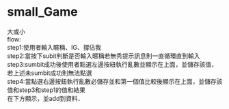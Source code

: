 # small_Game
大或小  
flow:  
  step1:使用者輸入暱稱、IG、撐佔我  
  step2:當按下subit判斷是否輸入暱稱若無秀提示訊息則一直循環直到輸入  
  step3:sumbit成功後使用者點選左邊按紐執行亂數並顯示在上面，並儲存該值，若上述未sumbit成功則無法點選  
  step4:當點選右邊按鈕執行亂數必儲存並和第一個值比較後顯示在上面，並儲存該值和step3和step1的值和結果  
        在下方顯示，並add到資料． 
